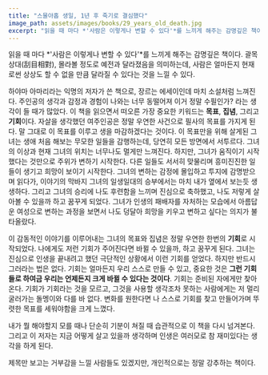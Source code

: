 ```yaml
---
title: "스물아홉 생일, 1년 후 죽기로 결심했다"
image_path: assets/images/books/29_years_old_death.jpg
excerpt: "읽을 때 마다 *'사람은 이렇게나 변할 수 있다'*를 느끼게 해주는 감명깊은 책이다. 괄목상대(刮目相對),  ..."
---
```


읽을 때 마다 *'사람은 이렇게나 변할 수 있다'*를 느끼게 해주는 감명깊은 책이다. 괄목상대(刮目相對), 몰라볼 정도로 예전과 달라졌음을 의미하는데, 사람은 얼마든지 현재로썬 상상도 할 수 없을 만큼 달라질 수 있다는 것을 느낄 수 있다.

하야마 아마리라는 익명의 저자가 쓴 책으로, 장르는 에세이인데 마치 소설처럼 느껴진다. 주인공의 생각과 감정과 경험이 나와는 너무 동떨어져 이거 정말 수필인가? 라는 생각이 들 때가 많았다. 이 책을 읽으면서 떠오른 가장 중요한 키워드는 **목표**, **집념**, 그리고 **기회**이다. 자살을 생각했던 여주인공은 정말 우연한 사건으로 필사의 목표를 가지게 된다. 말 그대로 이 목표를 이루고 생을 마감하겠다는 것이다. 이 목표만을 위해 살게된 그녀는 생애 처음 해보는 무모한 일들을 감행하는데, 당연히 모든 방면에서 서투르다. 그녀의 이상과 현재 그녀의 위치는 너무나도 멀게만 느껴진다. 하지만, 그녀가 움직이기 시작했다는 것만으로 주위가 변하기 시작한다. 다른 일들도 서서히 맞물리며 흥미진진한 일들이 생기고 희망이 보이기 시작한다. 그녀의 변하는 감정에 몰입하고 투지에 감명받으며 읽다가, 이야기의 막바지 그녀의 일생일대의 승부에서는 마치 내가 옆에서 보는듯 생생하다. 그리고 그녀의 승리에 나도 후련함을 느끼며 진심으로 축하했고, 나도 저렇게 살아볼 수 있을까 하고 꿈꾸게 되었다. 그녀가 인생의 패배자를 자처하는 모습에서 아름답운 여성으로 변하는 과정을 보면서 나도 덩달아 희망을 키우고 변하고 싶다는 의지가 불타올랐다.

이 감동적인 이야기를 이루어내는 그녀의 목표와 집념은 정말 우연한 한번의 **기회**로 시작되었다. 나에게도 저런 기회가 주어진다면 바뀔 수 있을까, 하고 꿈꾸게 된다. 그녀는 진심으로 인생을 끝내려고 했던 극단적인 상황에서 이런 기회를 얻었다. 하지만 반드시 그러라는 법은 없다. 기회는 얼마든지 우리 스스로 만들 수 있고, 중요한 것은 **그런 기회들로 하여금 우리는 언제든지 크게 바뀔 수 있다는 것이다**. 기회는 준비된 자에게만 찾아온다. 기회가 기회라는 것을 모르고, 그것을 사용할 생각조차 못하는 사람에게는 저 멀리 굴러가는 돌멩이와 다를 바 없다. 변화를 원한다면 나 스스로 기회를 찾고 만들어가며 뚜렷한 목표를 세워야함을 크게 느꼈다. 

내가 뭘 해야할지 모를 때나 단순히 기분이 쳐질 때 습관적으로 이 책을 다시 넘겨본다. 그리고 이 저자는 지금 어떻게 살고 있을까 생각하며 인생은 여러모로 참 재미있다는 생각을 하게 된다.

제목만 보고는 거부감을 느낄 사람들도 있겠지만, 개인적으로는 정말 강추하는 책이다.
